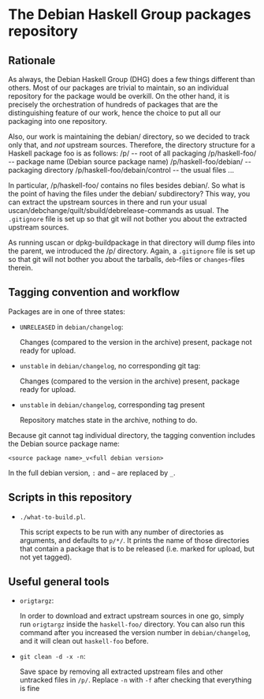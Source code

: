 The Debian Haskell Group packages repository
============================================


Rationale
---------

As always, the Debian Haskell Group (DHG) does a few things different than
others. Most of our packages are trivial to maintain, so an individual
repository for the package would be overkill. On the other hand, it is
precisely the orchestration of hundreds of packages that are the distinguishing
feature of our work, hence the choice to put all our packaging into one
repository.


Also, our work is maintaining the debian/ directory, so we decided to track
only that, and _not_ upstream sources. Therefore, the directory structure for a
Haskell package foo is as follows:
    /p/                           -- root of all packaging
    /p/haskell-foo/               -- package name (Debian source package name)
    /p/haskell-foo/debian/        -- packaging directory
    /p/haskell-foo/debain/control -- the usual files
    ...

In particular, /p/haskell-foo/ contains no files besides debian/. So what is
the point of having the files under the debian/ subdirectory? This way, you can
extract the upstream sources in there and run your usual
uscan/debchange/quilt/sbuild/debrelease-commands as usual. The `.gitignore`
file is set up so that git will not bother you about the extracted upstream
sources.

As running uscan or dpkg-buildpackage in that directory will dump files into
the parent, we introduced the /p/ directory. Again, a `.gitignore` file is set
up so that git will not bother you about the tarballs, `deb`-files or
`changes`-files therein.

Tagging convention and workflow
-------------------------------

Packages are in one of three states:

 * `UNRELEASED` in `debian/changelog`:

   Changes (compared to the version in the archive) present, package not ready for upload.


 * `unstable` in `debian/changelog`, no corresponding git tag:

   Changes (compared to the version in the archive) present, package ready for upload.


 * `unstable` in `debian/changelog`, corresponding tag present

   Repository matches state in the archive, nothing to do.


Because git cannot tag individual directory, the tagging convention includes
the Debian source package name:

    <source package name>_v<full debian version>

In the full debian version, `:` and `~` are replaced by `_`.


Scripts in this repository
--------------------------

 * `./what-to-build.pl`.

   This script expects to be run with any number of directories as arguments,
   and defaults to `p/*/`. It prints the name of those directories that contain a
   package that is to be released (i.e. marked for upload, but not yet tagged).


Useful general tools
--------------------

 * `origtargz`:

   In order to download and extract upstream sources in one go, simply run
   `origtargz` inside the `haskell-foo/` directory. You can also run this command
   after you increased the version number in `debian/changelog`, and it will
   clean out `haskell-foo` before.

 * `git clean -d -x -n`:

   Save space by removing all extracted upstream files and other untracked
   files in `/p/`. Replace `-n` with `-f` after checking that everything is fine
